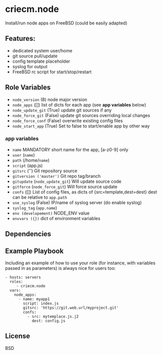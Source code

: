 # criecm.node

Install/run node apps on FreeBSD (could be easily adapted)

## Features:
* dedicated system user/home
* git source pull/update
* config template placeholder
* syslog for output
* FreeBSD rc script for start/stop/restart

## Role Variables

* `node_version` (8)
  node major version
* `node_apps` ([])
  list of dicts for each app (see **app variables** below)
* `node_update_git` (True)
  update git sources if any
* `node_force_git` (False)
  update git sources overriding local changes
* `node_force_conf` (False)
  overwrite existing config files
* `node_start_app` (True)
  Set to false to start/enable app by other way

### app variables

* `name` MANDATORY
  short name for the app, [a-z0-9] only
* `user` (`name`)
* `path` (/home/`name`)
* `script` (app.js)
* `gitsrc` ('')
  Git repository source
* `gitversion ('master')`
  Git repo tag/branch
* `gitupdate` (`node_update_git`)
  Will update source code
* `gitforce` (`node_force_git`)
  Will force source update
* `confs` ([])
  List of config files, as dicts of {src=template,dest=dest}
  dest can be relative to `app.path`
* `use_syslog` (False)
  IP/name of syslog server (do enable syslog)
* `syslog_tag` (`app.name`)
* `env (developement)`
  NODE_ENV value
* `envvars ({})`
  dict of environment variables

## Dependencies

## Example Playbook

Including an example of how to use your role (for instance, with variables passed in as parameters) is always nice for users too:

    - hosts: servers
      roles:
         - criecm.node
      vars:
        node_apps:
          - name: myapp1
            script: index.js
            gitsrc: 'https://git.web.url/myproject.git'
            confs:
              - src: mytemplace.js.j2
                dest: config.js

## License

BSD

